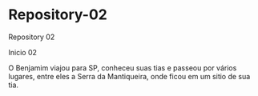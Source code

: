 # Repository-02

Repository 02



Inicio 02



O Benjamim viajou para SP, conheceu suas tias e passeou por vários lugares, entre eles a Serra da Mantiqueira, onde ficou em um sitio de sua tia.

